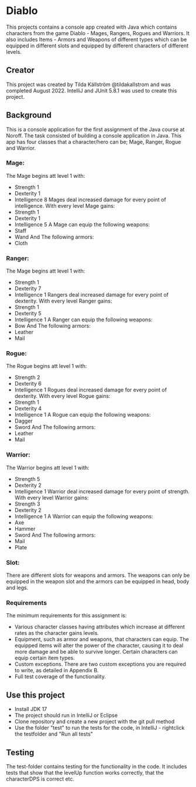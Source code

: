 # Diablo

This projects contains a console app created with Java which contains characters from the game Diablo - Mages, Rangers, Rogues and Warriors. It also includes Items - Armors and Weapons of different types which can be equipped in different slots and equipped by different characters of different levels.

## Creator
This project was created by Tilda Källström @tildakallstrom and was completed August 2022. IntelliJ and JUnit 5.8.1 was used to create this project.

## Background

This is a console application for the first assignment of the Java course at Noroff. The task consisted of building a console application in Java. This app has four classes that a character/hero can be; Mage, Ranger, Rogue and Warrior. 
### Mage:
The Mage begins att level 1 with:
- Strength 1
- Dexterity 1
- Intelligence 8
Mages deal increased damage for every point of intelligence. With every level Mage gains:
- Strength 1
- Dexterity 1
- Intelligence 5
A Mage can equip the following weapons:
- Staff
- Wand
And The following armors:
- Cloth

### Ranger:
The Mage begins att level 1 with:
- Strength 1
- Dexterity 7
- Intelligence 1
  Rangers deal increased damage for every point of dexterity. With every level Ranger gains:
- Strength 1
- Dexterity 5
- Intelligence 1
  A Ranger can equip the following weapons:
- Bow
  And The following armors:
- Leather
- Mail

### Rogue:
The Rogue begins att level 1 with:
- Strength 2
- Dexterity 6
- Intelligence 1
  Rogues deal increased damage for every point of dexterity. With every level Rogue gains:
- Strength 1
- Dexterity 4
- Intelligence 1
  A Rogue can equip the following weapons:
- Dagger
- Sword
  And The following armors:
- Leather
- Mail

### Warrior:
The Warrior begins att level 1 with:
- Strength 5
- Dexterity 2
- Intelligence 1
  Warrior deal increased damage for every point of strength. With every level Warrior gains:
- Strength 3
- Dexterity 2
- Intelligence 1
  A Warrior can equip the following weapons:
- Axe
- Hammer
- Sword
  And The following armors:
- Mail
- Plate

### Slot:
There are different slots for weapons and armors. The weapons can only be equipped in the weapon slot and the armors can be equipped in head, body and legs.


### Requirements

The minimum requirements for this assignment is:
- Various character classes having attributes which increase at different rates as the character gains levels.
- Equipment, such as armor and weapons, that characters can equip. The equipped items will alter the power of
the character, causing it to deal more damage and be able to survive longer. Certain characters can equip
certain item types.
- Custom exceptions. There are two custom exceptions you are required to write, as detailed in Appendix B.
- Full test coverage of the functionality. 

## Use this project

- Install JDK 17
- The project should run in IntelliJ or Eclipse
- Clone repository and create a new project with the git pull method
- Use the folder "test" to run the tests for the code, in IntelliJ - rightclick the testfolder and "Run all tests"


## Testing
The test-folder contains testing for the functionality in the code. It includes tests that show that the levelUp function works correctly, that the characterDPS is correct etc.


